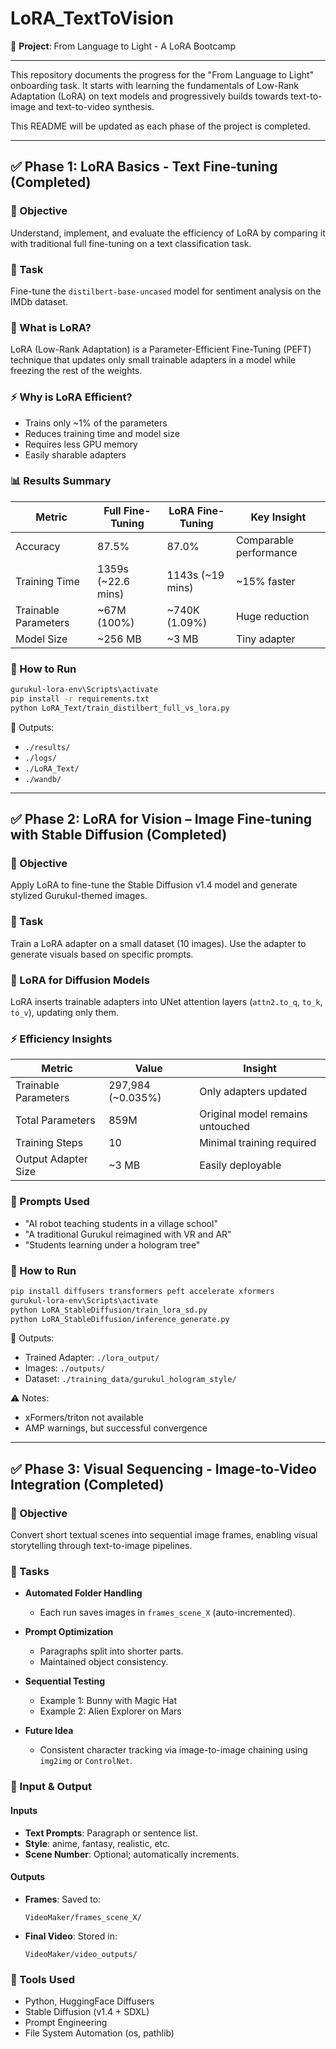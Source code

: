 # LoRA\_TextToVision

📘 **Project**: From Language to Light - A LoRA Bootcamp

---

This repository documents the progress for the "From Language to Light" onboarding task. It starts with learning the fundamentals of Low-Rank Adaptation (LoRA) on text models and progressively builds towards text-to-image and text-to-video synthesis.

This README will be updated as each phase of the project is completed.

---

## ✅ Phase 1: LoRA Basics - Text Fine-tuning (Completed)

### 🎯 Objective

Understand, implement, and evaluate the efficiency of LoRA by comparing it with traditional full fine-tuning on a text classification task.

### 📝 Task

Fine-tune the `distilbert-base-uncased` model for sentiment analysis on the IMDb dataset.

### 📌 What is LoRA?

LoRA (Low-Rank Adaptation) is a Parameter-Efficient Fine-Tuning (PEFT) technique that updates only small trainable adapters in a model while freezing the rest of the weights.

### ⚡ Why is LoRA Efficient?

* Trains only \~1% of the parameters
* Reduces training time and model size
* Requires less GPU memory
* Easily sharable adapters

### 📊 Results Summary

| Metric               | Full Fine-Tuning    | LoRA Fine-Tuning  | Key Insight            |
| -------------------- | ------------------- | ----------------- | ---------------------- |
| Accuracy             | 87.5%               | 87.0%             | Comparable performance |
| Training Time        | 1359s (\~22.6 mins) | 1143s (\~19 mins) | \~15% faster           |
| Trainable Parameters | \~67M (100%)        | \~740K (1.09%)    | Huge reduction         |
| Model Size           | \~256 MB            | \~3 MB            | Tiny adapter           |

### 🧪 How to Run

```bash
gurukul-lora-env\Scripts\activate
pip install -r requirements.txt
python LoRA_Text/train_distilbert_full_vs_lora.py
```

📂 Outputs:

* `./results/`
* `./logs/`
* `./LoRA_Text/`
* `./wandb/`

---

## ✅ Phase 2: LoRA for Vision – Image Fine-tuning with Stable Diffusion (Completed)

### 🎯 Objective

Apply LoRA to fine-tune the Stable Diffusion v1.4 model and generate stylized Gurukul-themed images.

### 📝 Task

Train a LoRA adapter on a small dataset (10 images). Use the adapter to generate visuals based on specific prompts.

### 📌 LoRA for Diffusion Models

LoRA inserts trainable adapters into UNet attention layers (`attn2.to_q`, `to_k`, `to_v`), updating only them.

### ⚡ Efficiency Insights

| Metric               | Value              | Insight                          |
| -------------------- | ------------------ | -------------------------------- |
| Trainable Parameters | 297,984 (\~0.035%) | Only adapters updated            |
| Total Parameters     | 859M               | Original model remains untouched |
| Training Steps       | 10                 | Minimal training required        |
| Output Adapter Size  | \~3 MB             | Easily deployable                |

### 📸 Prompts Used

* "AI robot teaching students in a village school"
* "A traditional Gurukul reimagined with VR and AR"
* "Students learning under a hologram tree"

### 🧪 How to Run

```bash
pip install diffusers transformers peft accelerate xformers
gurukul-lora-env\Scripts\activate
python LoRA_StableDiffusion/train_lora_sd.py
python LoRA_StableDiffusion/inference_generate.py
```

📂 Outputs:

* Trained Adapter: `./lora_output/`
* Images: `./outputs/`
* Dataset: `./training_data/gurukul_hologram_style/`

⚠️ Notes:

* xFormers/triton not available
* AMP warnings, but successful convergence

---

## ✅ Phase 3: Visual Sequencing - Image-to-Video Integration (Completed)

### 🎯 Objective

Convert short textual scenes into sequential image frames, enabling visual storytelling through text-to-image pipelines.

### 📝 Tasks

* **Automated Folder Handling**

  * Each run saves images in `frames_scene_X` (auto-incremented).
* **Prompt Optimization**

  * Paragraphs split into shorter parts.
  * Maintained object consistency.
* **Sequential Testing**

  * Example 1: Bunny with Magic Hat
  * Example 2: Alien Explorer on Mars
* **Future Idea**

  * Consistent character tracking via image-to-image chaining using `img2img` or `ControlNet`.

### 📁 Input & Output

#### Inputs

* **Text Prompts**: Paragraph or sentence list.
* **Style**: anime, fantasy, realistic, etc.
* **Scene Number**: Optional; automatically increments.

#### Outputs

* **Frames**: Saved to:

  ```
  VideoMaker/frames_scene_X/
  ```
* **Final Video**: Stored in:

  ```
  VideoMaker/video_outputs/
  ```

### 🔧 Tools Used

* Python, HuggingFace Diffusers
* Stable Diffusion (v1.4 + SDXL)
* Prompt Engineering
* File System Automation (os, pathlib)